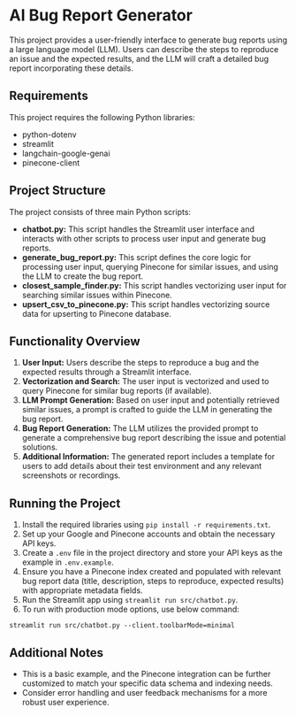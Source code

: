 # AI Bug Report Generator

This project provides a user-friendly interface to generate bug reports using a large language model (LLM). Users can describe the steps to reproduce an issue and the expected results, and the LLM will craft a detailed bug report incorporating these details.

## Requirements

This project requires the following Python libraries:
- python-dotenv
- streamlit
- langchain-google-genai
- pinecone-client

## Project Structure

The project consists of three main Python scripts:

* **chatbot.py:** This script handles the Streamlit user interface and interacts with other scripts to process user input and generate bug reports.
* **generate_bug_report.py:** This script defines the core logic for processing user input, querying Pinecone for similar issues, and using the LLM to create the bug report.
* **closest_sample_finder.py:** This script handles vectorizing user input for searching similar issues within Pinecone.
* **upsert_csv_to_pinecone.py:** This script handles vectorizing source data for upserting to Pinecone database.

## Functionality Overview

1. **User Input:** Users describe the steps to reproduce a bug and the expected results through a Streamlit interface.
2. **Vectorization and Search:** The user input is vectorized and used to query Pinecone for similar bug reports (if available).
3. **LLM Prompt Generation:** Based on user input and potentially retrieved similar issues, a prompt is crafted to guide the LLM in generating the bug report.
4. **Bug Report Generation:** The LLM utilizes the provided prompt to generate a comprehensive bug report describing the issue and potential solutions.
5. **Additional Information:** The generated report includes a template for users to add details about their test environment and any relevant screenshots or recordings.

## Running the Project

1. Install the required libraries using `pip install -r requirements.txt`.
2. Set up your Google and Pinecone accounts and obtain the necessary API keys.
3. Create a `.env` file in the project directory and store your API keys as the example in `.env.example`.
4. Ensure you have a Pinecone index created and populated with relevant bug report data (title, description, steps to reproduce, expected results) with appropriate metadata fields.
5. Run the Streamlit app using `streamlit run src/chatbot.py`.
6. To run with production mode options, use below command:
  ```
  streamlit run src/chatbot.py --client.toolbarMode=minimal
  ```

## Additional Notes

* This is a basic example, and the Pinecone integration can be further customized to match your specific data schema and indexing needs.
* Consider error handling and user feedback mechanisms for a more robust user experience.